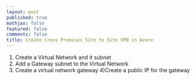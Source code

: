 ```yaml
---
layout: post
published: true
mathjax: false
featured: false
comments: false
title: Create Cross Premises Site to Site VPN in Azure
---
```

1) Create a Virtual Network and it subnet
2) Add a Gateway subnet to the Virtual Network
3) Create a virtual network gateway
4)Create a public IP for the gateway

